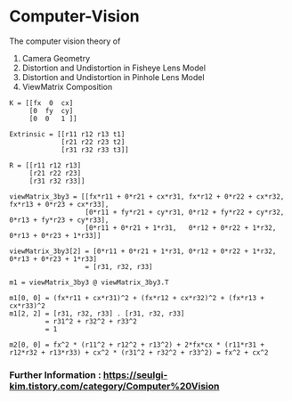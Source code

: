 # Computer-Vision

The computer vision theory of

1. Camera Geometry
2. Distortion and Undistortion in Fisheye Lens Model
3. Distortion and Undistortion in Pinhole Lens Model
4. ViewMatrix Composition
```
K = [[fx  0  cx]
     [0  fy  cy]
     [0  0   1 ]]

Extrinsic = [[r11 r12 r13 t1]
             [r21 r22 r23 t2]
             [r31 r32 r33 t3]]

R = [[r11 r12 r13]
     [r21 r22 r23]
     [r31 r32 r33]]

viewMatrix_3by3 = [[fx*r11 + 0*r21 + cx*r31, fx*r12 + 0*r22 + cx*r32, fx*r13 + 0*r23 + cx*r33],
                   [0*r11 + fy*r21 + cy*r31, 0*r12 + fy*r22 + cy*r32, 0*r13 + fy*r23 + cy*r33],
                   [0*r11 + 0*r21 + 1*r31,   0*r12 + 0*r22 + 1*r32,   0*r13 + 0*r23 + 1*r33]]

viewMatrix_3by3[2] = [0*r11 + 0*r21 + 1*r31, 0*r12 + 0*r22 + 1*r32, 0*r13 + 0*r23 + 1*r33]
                   = [r31, r32, r33]

m1 = viewMatrix_3by3 @ viewMatrix_3by3.T

m1[0, 0] = (fx*r11 + cx*r31)^2 + (fx*r12 + cx*r32)^2 + (fx*r13 + cx*r33)^2
m1[2, 2] = [r31, r32, r33] . [r31, r32, r33]
         = r31^2 + r32^2 + r33^2
         = 1

m2[0, 0] = fx^2 * (r11^2 + r12^2 + r13^2) + 2*fx*cx * (r11*r31 + r12*r32 + r13*r33) + cx^2 * (r31^2 + r32^2 + r33^2) = fx^2 + cx^2

```

### Further Information : https://seulgi-kim.tistory.com/category/Computer%20Vision
